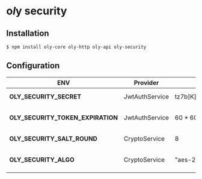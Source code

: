 # o*l*y security

## Installation

```bash
$ npm install oly-core oly-http oly-api oly-security
```

## Configuration

| ENV | Provider | Default | Description |
|-----|----------|---------|-------------|
| **OLY_SECURITY_SECRET** | JwtAuthService | tz7b]K]o2h)796ag=ihB.POz3Q0G0> | The jwt secret.  |
| **OLY_SECURITY_TOKEN_EXPIRATION** | JwtAuthService | 60 * 60 * 3 | The token expiration time.  |
| **OLY_SECURITY_SALT_ROUND** | CryptoService | 8 | The bcrypt salt round.  |
| **OLY_SECURITY_ALGO** | CryptoService | "aes-256-ctr" | The default algo used by encrypt.  |

